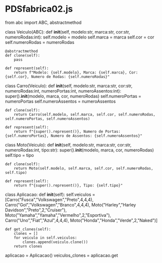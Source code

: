 # PDSfabrica02.js

from abc import ABC, abstractmethod

class Veiculo(ABC):
    def __init__(self, modelo:str, marca:str, cor:str, numeroRodas:int):
        self.modelo = modelo
        self.marca = marca
        self.cor = cor
        self.numeroRodas = numeroRodas

    @abstractmethod
    def clone(self):
        pass

    def represent(self):
        return f"Modelo: {self.modelo}, Marca: {self.marca}, Cor: {self.cor}, Numero de Rodas: {self.numeroRodas}"

class Carro(Veiculo):
    def __init__(self, modelo:str, marca:str, cor:str, numeroRodas:int, numeroPortas:int, numeroAssentos:int):
        super().__init__(modelo, marca, cor, numeroRodas)
        self.numeroPortas = numeroPortas
        self.numeroAssentos = numeroAssentos

    def clone(self):
        return Carro(self.modelo, self.marca, self.cor, self.numeroRodas, self.numeroPortas, self.numeroAssentos)
    
    def represent(self):
        return f"{super().represent()}, Numero de Portas: {self.numeroPortas}, Numero de Assentos: {self.numeroAssentos}"

class Moto(Veiculo):
    def __init__(self, modelo:str, marca:str, cor:str, numeroRodas:int, tipo:str):
        super().__init__(modelo, marca, cor, numeroRodas)
        self.tipo = tipo

    def clone(self):
        return Moto(self.modelo, self.marca, self.cor, self.numeroRodas, self.tipo)
    
    def represent(self):
        return f"{super().represent()}, Tipo: {self.tipo}"

class Aplicacao:
    def __init__(self):
        self.veiculos = [Carro("Fusca","Volkswagen","Preto",4,4,4),
                         Carro("Gol","Volkswagen","Branco",4,4,4),
                         Moto("Harley","Harley Davidson","Preto",2,"Cruiser"),
                         Moto("Yamaha","Yamaha","Vermelho",2,"Esportiva"),
                         Carro("Uno","Fiat","Azul",4,4,4),
                         Moto("Honda","Honda","Verde",2,"Naked")]

    def get_clones(self):
        clones = []
        for veiculo in self.veiculos:
            clones.append(veiculo.clone())
        return clones


aplicacao = Aplicacao()
veiculos_clones = aplicacao.get
